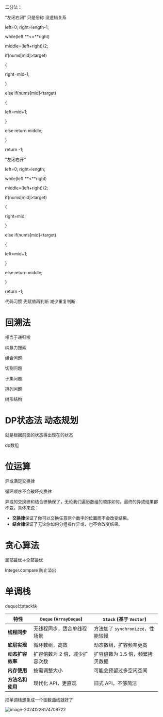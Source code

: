 二分法：

“左闭右闭” 只是俗称 没逻辑关系

left=0;  right=length-1;

while(left **<=**right)

middle=(left+right)/2;

if(nums[mid]>target)

{

right=mid-1;

}

else if(nums[mid]<target)

{

left=mid+1;

}

else return middle;

}

return -1;

“左闭右开”

left=0;  right=length;

while(left **<**right)

middle=(left+right)/2;

if(nums[mid]>target)

{

right=mid;

}

else if(nums[mid]<target)

{

left=mid+1;

}

else return middle;

}

return -1;





代码习惯  先赋值再判断   减少重复判断



# 回溯法

相当于递归啦

纯暴力搜索

组合问题 

切割问题

子集问题

排列问题 

树形结构





# DP状态法   动态规划

就是根据前面的状态得出现在的状态

dp数组





# 位运算

异或满足交换律

循环顺序不会破坏交换律

异或的交换律和结合律确保了，无论我们遍历数组的顺序如何，最终的异或结果都不变。具体来说：

- **交换律**保证了你可以交换任意两个数字的位置而不会改变结果。
- **结合律**保证了无论你如何分组操作异或，也不会改变结果。







# 贪心算法

局部最优→全部最优

Integer.compare 防止溢出





# 单调栈

deque比stack快

| 特性             | `Deque` (`ArrayDeque`)        | `Stack` (基于 `Vector`)           |
| ---------------- | ----------------------------- | --------------------------------- |
| **线程同步**     | 无线程同步，适合单线程场景    | 方法加了 `synchronized`，性能较慢 |
| **底层实现**     | 循环数组，高效                | 动态数组，扩容频率更高            |
| **动态扩容效率** | 扩容倍数为 2 倍，减少扩容次数 | 扩容倍数为 1.5 倍，频繁拷贝数据   |
| **内存使用**     | 按需调整大小                  | 可能会预留过多空闲空间            |
| **方法名和使用** | 现代化 API，更直观            | 旧式 API，不够简洁                |



把单调栈想象成一个函数曲线就好了 

![image-20241228174709722](C:\Users\Administrator\AppData\Roaming\Typora\typora-user-images\image-20241228174709722.png)
